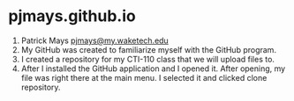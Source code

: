 # pjmays.github.io
1. Patrick Mays pjmays@my.waketech.edu
2. My GitHub was created to familiarize myself with the GitHub program.
3. I created a repository for my CTI-110 class that we will upload files to.
4. After I installed the GitHub application and I opened it. After opening, my file was right there at the main menu. I selected it and clicked clone repository.